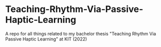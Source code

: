 # Teaching-Rhythm-Via-Passive-Haptic-Learning
A repo for all things related to my bachelor thesis "Teaching Rhythm Via Passive Haptic Learning" at KIT (2022)
